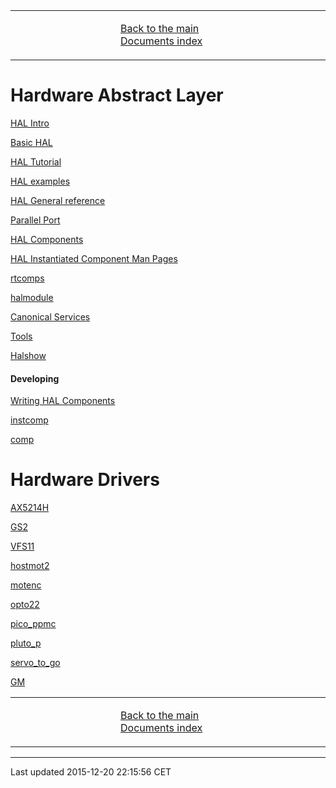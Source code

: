 <table>
<colgroup>
<col width="33%" />
<col width="33%" />
<col width="33%" />
</colgroup>
<tbody>
<tr class="odd">
<td align="left"><p></p></td>
<td align="left"><p><a href="../index.md">Back to the main Documents index</a></p></td>
<td align="left"><p></p></td>
</tr>
</tbody>
</table>

Hardware Abstract Layer
=======================

[HAL Intro](../src/hal/intro.md)

[Basic HAL](../src/hal/basic_hal.md)

[HAL Tutorial](../src/hal/tutorial.md)

[HAL examples](../src/hal/hal-examples.md)

[HAL General reference](../src/hal/general_ref.md)

[Parallel Port](../src/hal/parallel_port.md)

[HAL Components](../src/hal/components.md)

[HAL Instantiated Component Man Pages](index-instantiated-components.md)

[rtcomps](../src/hal/rtcomps.md)

[halmodule](../src/hal/halmodule.md)

[Canonical Services](../src/hal/canonical-devices.md)

[Tools](../src/hal/tools.md)

[Halshow](../src/hal/halshow.md)

#### Developing

[Writing HAL Components](developing/writing-components.md)

[instcomp](../src/hal/instcomp.md)

[comp](../src/hal/comp.md)

Hardware Drivers
================

[AX5214H](../src/drivers/AX5214H.md)

[GS2](../src/drivers/GS2.md)

[VFS11](../src/drivers/VFS11.md)

[hostmot2](../src/drivers/hostmot2.md)

[motenc](../src/drivers/motenc.md)

[opto22](../src/drivers/opto22.md)

[pico\_ppmc](../src/drivers/pico_ppmc.md)

[pluto\_p](../src/drivers/pluto_p.md)

[servo\_to\_go](../src/drivers/servo_to_go.md)

[GM](../src/drivers/GM.md)

<table>
<colgroup>
<col width="33%" />
<col width="33%" />
<col width="33%" />
</colgroup>
<tbody>
<tr class="odd">
<td align="left"><p></p></td>
<td align="left"><p><a href="../index.md">Back to the main Documents index</a></p></td>
<td align="left"><p></p></td>
</tr>
</tbody>
</table>

------------------------------------------------------------------------

Last updated 2015-12-20 22:15:56 CET


